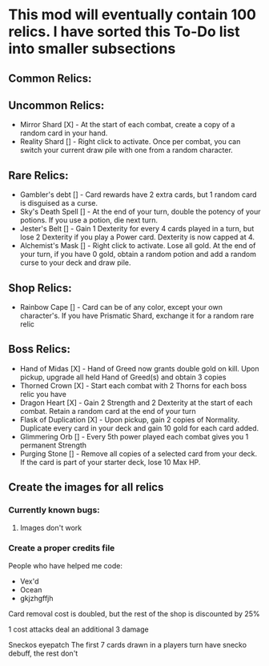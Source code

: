 # This mod will eventually contain 100 relics. I have sorted this To-Do list into smaller subsections

## Common Relics:

## Uncommon Relics:
- Mirror Shard [X] - At the start of each combat, create a copy of a random card in your hand.
- Reality Shard [] - Right click to activate. Once per combat, you can switch your current draw pile with one from a random character.

## Rare Relics:
- Gambler's debt [] - Card rewards have 2 extra cards, but 1 random card is disguised as a curse.
- Sky's Death Spell [] - At the end of your turn, double the potency of your potions. If you use a potion, die next turn.
- Jester's Belt [] - Gain 1 Dexterity for every 4 cards played in a turn, but lose 2 Dexterity if you play a Power card. Dexterity is now capped at 4.
- Alchemist's Mask [] - Right click to activate. Lose all gold. At the end of your turn, if you have 0 gold, obtain a random potion and add a random curse to your deck and draw pile.

## Shop Relics:
- Rainbow Cape [] - Card can be of any color, except your own character's. If you have Prismatic Shard, exchange it for a random rare relic

## Boss Relics:
- Hand of Midas [X] - Hand of Greed now grants double gold on kill. Upon pickup, upgrade all held Hand of Greed(s) and obtain 3 copies
- Thorned Crown [X] - Start each combat with 2 Thorns for each boss relic you have
- Dragon Heart [X] - Gain 2 Strength and 2 Dexterity at the start of each combat. Retain a random card at the end of your turn
- Flask of Duplication [X] - Upon pickup, gain 2 copies of Normality. Duplicate every card in your deck and gain 10 gold for each card added.
- Glimmering Orb [] - Every 5th power played each combat gives you 1 permanent Strength
- Purging Stone [] - Remove all copies of a selected card from your deck. If the card is part of your starter deck, lose 10 Max HP.

## Create the images for all relics

### Currently known bugs:
1. Images don't work

### Create a proper credits file
People who have helped me code:
- Vex'd
- Ocean
- gkjzhgffjh


Card removal cost is doubled, but the rest of the shop is discounted by 25%

1 cost attacks deal an additional 3 damage

Sneckos eyepatch
The first 7 cards drawn in a players turn have snecko debuff, the rest don't